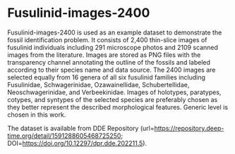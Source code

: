 # Fusulinid-images-2400
Fusulinid-images-2400 is used as an example dataset to demonstrate the fossil identification problem. It consists of 2,400 thin-slice images of fusulinid individuals including 291 microscope photos and 2109 scanned images from the literature. Images are stored as PNG files with the transparency channel annotating the outline of the fossils and labeled according to their species name and data source. The 2400 images are selected equally from 16 genera of all six fusulinid families including Fusulinidae, Schwagerinidae, Ozawainellidae, Schubertellidae, Neoschwagerinidae, and Verbeekinidae. Images of holotypes, paratypes, cotypes, and syntypes of the selected species are preferably chosen as they better represent the described morphological features. Generic level is chosen in this work.

The dataset is available from DDE Repository (url=https://repository.deep-time.org/detail/1591288605468725250; DOI=https://doi.org/10.12297/dpr.dde.202211.5).
